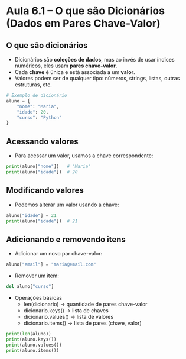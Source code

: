 # Aula 6.1 – O que são Dicionários (Dados em Pares Chave-Valor)

## O que são dicionários
- Dicionários são **coleções de dados**, mas ao invés de usar índices numéricos, eles usam **pares chave-valor**.  
- Cada **chave** é única e está associada a um **valor**.  
- Valores podem ser de qualquer tipo: números, strings, listas, outras estruturas, etc.  

```python
# Exemplo de dicionário
aluno = {
    "nome": "Maria",
    "idade": 20,
    "curso": "Python"
}
```

## Acessando valores
- Para acessar um valor, usamos a chave correspondente:

```python
print(aluno["nome"])   # "Maria"
print(aluno["idade"])  # 20
```

## Modificando valores
- Podemos alterar um valor usando a chave:

```python
aluno["idade"] = 21
print(aluno["idade"])  # 21
```

## Adicionando e removendo itens
- Adicionar um novo par chave-valor:

```python
aluno["email"] = "maria@email.com"
```
- Remover um item:

```python
del aluno["curso"]
```

- Operações básicas
    - len(dicionario) → quantidade de pares chave-valor
    - dicionario.keys() → lista de chaves
    - dicionario.values() → lista de valores
    - dicionario.items() → lista de pares (chave, valor)

```python
print(len(aluno))
print(aluno.keys())
print(aluno.values())
print(aluno.items())
```